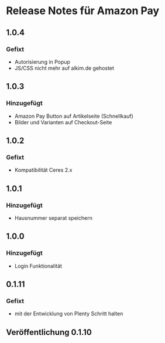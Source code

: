 # Release Notes für Amazon Pay

## 1.0.4

### Gefixt

- Autorisierung in Popup
- JS/CSS nicht mehr auf alkim.de gehostet

## 1.0.3

### Hinzugefügt

- Amazon Pay Button auf Artikelseite (Schnellkauf)
- Bilder und Varianten auf Checkout-Seite

## 1.0.2

### Gefixt

- Kompatibilität Ceres 2.x

## 1.0.1

### Hinzugefügt

- Hausnummer separat speichern

## 1.0.0

### Hinzugefügt

- Login Funktionalität

## 0.1.11

### Gefixt

- mit der Entwicklung von Plenty Schritt halten

## Veröffentlichung 0.1.10